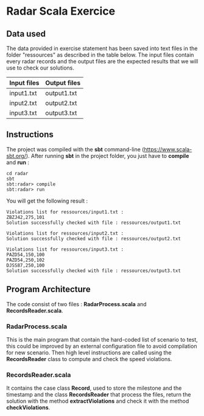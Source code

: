 # Radar Scala Exercice

## Data used
The data provided in exercise statement has been saved into text files in the folder "ressources" as described in the table below. The input files contain every radar records and the output files are the expected results that we will use to check our solutions.

Input files | Output files
------------ | -------------
input1.txt | output1.txt
input2.txt | output2.txt
input3.txt | output3.txt

## Instructions
The project was compiled with the **sbt** command-line (https://www.scala-sbt.org/).
After running **sbt** in the project folder, you just have to **compile** and **run** :

```
cd radar
sbt
sbt:radar> compile
sbt:radar> run
```

You will get the following result :

```
Violations list for ressources/input1.txt :
ZBZJ42,275,101
Solution successfully checked with file : ressources/output1.txt

Violations list for ressources/input2.txt :
Solution successfully checked with file : ressources/output2.txt

Violations list for ressources/input3.txt :
PAZD54,150,100
PAZD54,250,102
DJSS87,250,100
Solution successfully checked with file : ressources/output3.txt

```

## Program Architecture

The code consist of two files : **RadarProcess.scala** and **RecordsReader.scala**.
### RadarProcess.scala
This is the main program that contain the hard-coded list of scenario to test, this could be improved by an external configuration file to avoid compilation for new scenario. Then high level instructions are called using the **RecordsReader** class to compute and check the speed violations.   
### RecordsReader.scala
It contains the case class **Record**, used to store the milestone and the timestamp and the class **RecordsReader** that process the files, return the solution with the method **extractViolations** and check it with the method **checkViolations**.

